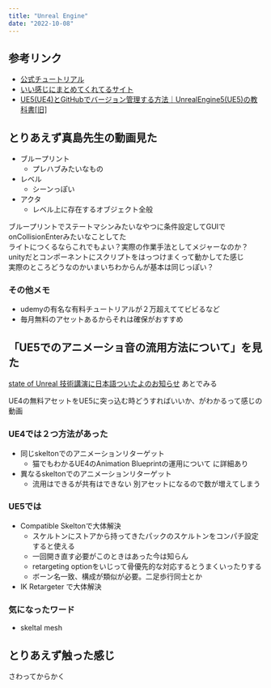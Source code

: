 ```yaml
---
title: "Unreal Engine"
date: "2022-10-08"
---
```


## 参考リンク

- [公式チュートリアル](https://www.unrealengine.com/ja/learn)
- [いい感じにまとめてくれてるサイト](https://ue5study.com/unrealengine-basic-operation/)
- [UE5(UE4)とGitHubでバージョン管理する方法｜UnrealEngine5(UE5)の教科書[旧]](https://zenn.dev/daichi_gamedev/books/unreal-engine-5/viewer/versioncontroll-git)

## とりあえず真島先生の動画見た

- ブループリント
  - プレハブみたいなもの
- レベル
  - シーンっぽい
- アクタ
  - レベル上に存在するオブジェクト全般

ブループリントでステートマシンみたいなやつに条件設定してGUIでonCollisionEnterみたいなことしてた  
ライトにつくるならこれでもよい？実際の作業手法としてメジャーなのか？  
unityだとコンポーネントにスクリプトをはっつけまくって動かしてた感じ  
実際のところどうなのかいまいちわからんが基本は同じっぽい？

### その他メモ

- udemyの有名な有料チュートリアルが２万超えててビビるなど
- 毎月無料のアセットあるからそれは確保がおすすめ

## 「UE5でのアニメーショ音の流用方法について」を見た

[state of Unreal 技術講演に日本語ついたよのお知らせ](https://www.youtube.com/watch?v=nb8P_VmRKog) あとでみる

UE4の無料アセットをUE5に突っ込む時どうすればいいか、がわかるって感じの動画

### UE4では２つ方法があった

- 同じskeltonでのアニメーションリターゲット
  - 猫でもわかるUE4のAnimation Blueprintの運用について に詳細あり
- 異なるskeltonでのアニメーションリターゲット
  - 流用はできるが共有はできない 別アセットになるので数が増えてしまう

### UE5では

- Compatible Skeltonで大体解決
  - スケルトンにストアから持ってきたパックのスケルトンをコンパチ設定すると使える
  - 一回開き直す必要がこのときはあった今は知らん
  - retargeting optionをいじって骨優先的な対応するとうまくいったりする
  - ボーン名一致、構成が類似が必要。二足歩行同士とか
- IK Retargeter で大体解決

### 気になったワード

- skeltal mesh  

## とりあえず触った感じ

さわってからかく
